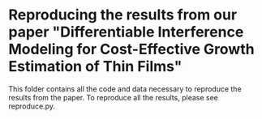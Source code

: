 # Reproducing the results from our paper "Differentiable Interference Modeling for Cost-Effective Growth Estimation of Thin Films"

This folder contains all the code and data necessary to reproduce the results from the paper. To reproduce all the results, please see reproduce.py.